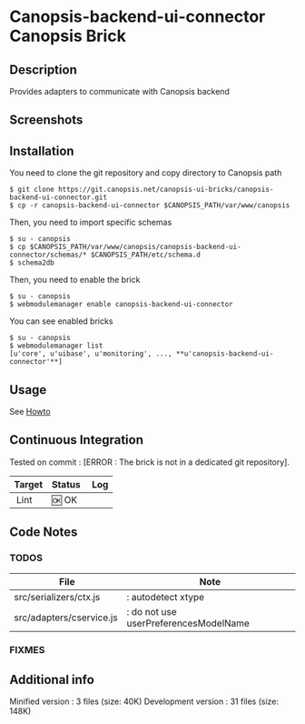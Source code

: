# Canopsis-backend-ui-connector Canopsis Brick

## Description

Provides adapters to communicate with Canopsis backend

## Screenshots



## Installation

You need to clone the git repository and copy directory to Canopsis path

    $ git clone https://git.canopsis.net/canopsis-ui-bricks/canopsis-backend-ui-connector.git
    $ cp -r canopsis-backend-ui-connector $CANOPSIS_PATH/var/www/canopsis

Then, you need to import specific schemas

    $ su - canopsis
    $ cp $CANOPSIS_PATH/var/www/canopsis/canopsis-backend-ui-connector/schemas/* $CANOPSIS_PATH/etc/schema.d
    $ schema2db

Then, you need to enable the brick

    $ su - canopsis
    $ webmodulemanager enable canopsis-backend-ui-connector

You can see enabled bricks

    $ su - canopsis
    $ webmodulemanager list
    [u'core', u'uibase', u'monitoring', ..., **u'canopsis-backend-ui-connector'**]

## Usage

See [Howto](https://git.canopsis.net/canopsis-ui-bricks/canopsis-backend-ui-connector/blob/master/doc/index.rst)

## Continuous Integration

Tested on commit : [ERROR : The brick is not in a dedicated git repository].

| Target | Status | Log |
| ------ | ------ | --- |
| Lint   | :ok: OK |  |

## Code Notes

### TODOS

| File   | Note   |
|--------|--------|
| src/serializers/ctx.js |: autodetect xtype |
| src/adapters/cservice.js |: do not use userPreferencesModelName |


### FIXMES



## Additional info

Minified version : 3 files (size: 40K)
Development version : 31 files (size: 148K)
